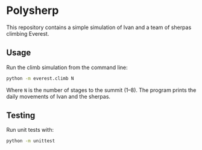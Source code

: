 # Polysherp

This repository contains a simple simulation of Ivan and a team of sherpas climbing Everest.

## Usage

Run the climb simulation from the command line:

```bash
python -m everest.climb N
```

Where `N` is the number of stages to the summit (1–8). The program prints the daily
movements of Ivan and the sherpas.

## Testing

Run unit tests with:

```bash
python -m unittest
```

